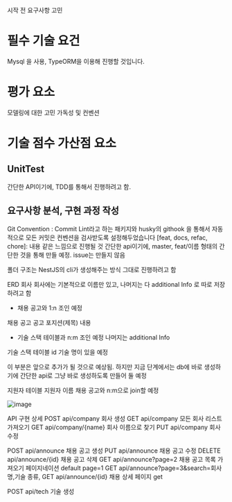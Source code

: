 시작 전 요구사항 고민

# 필수 기술 요건

Mysql 을 사용, TypeORM을 이용해 진행할 것입니다.

# 평가 요소

모델링에 대한 고민
가독성 및 컨벤션

# 기술 점수 가산점 요소

## UnitTest

간단한 API이기에, TDD를 통해서 진행하려고 함.

## 요구사항 분석, 구현 과정 작성

Git Convention : Commit Lint라고 하는 패키지와 husky의 githook 을 통해서 자동적으로 모든 커밋은 컨벤션을 검사받도록 설정해두었습니다
\[feat, docs, refac, chore]: 내용
같은 느낌으로 진행될 것
간단한 api이기에, master, feat/이름 형태의 간단한 것을 통해 만들 예정.
issue는 만들지 않음

폴더 구조는 NestJS의 cli가 생성해주는 방식 그대로 진행하려고 함

ERD
회사
회사에는 기본적으로 이름만 있고, 나머지는 다 additional Info 로 따로 저장하려고 함

- 채용 공고와 1:n 조인 예정

채용 공고
공고 포지션(제목)
내용

- 기술 스택 테이블과 n:m 조인 예정
  나머지는 additional Info

기술 스택 테이블
id
기술 명이 있을 예정

이 부분은 앞으로 추가가 될 것으로 예상됨. 하지만 지금 단계에서는 db에 바로 생성하기에
간단한 api로 그냥 바로 생성하도록 만들어 둘 예정

지원자 테이블
지원자 이름
채용 공고와 n:m으로 join할 예정

![image](https://user-images.githubusercontent.com/80899085/195551139-f4c5e16b-5b22-4e9a-9305-67d43fb24f16.png)

API 구현 상세
POST api/company 회사 생성
GET api/company 모든 회사 리스트 가져오기
GET api/company/{name} 회사 이름으로 찾기
PUT api/company 회사 수정

POST api/announce 채용 공고 생성
PUT api/announce 채용 공고 수정
DELETE api/announce/{id} 채용 공고 삭제
GET api/announce?page=2 채용 공고 목록 가져오기 페이지네이션 default page=1
GET api/announce?page=3&search=회사명,기술 종류,
GET api/announce/{id} 채용 상세 페이지 get

POST api/tech 기술 생성
